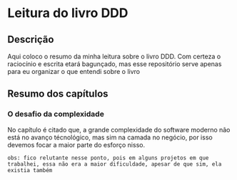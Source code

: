 # Leitura do livro DDD

## Descrição
Aqui coloco o resumo da minha leitura sobre o livro DDD. 
Com certeza o raciocínio e escrita etará bagunçado, mas esse repositório serve apenas para eu organizar o que entendi sobre o livro

## Resumo dos capítulos

### O desafio da complexidade

No capítulo é citado que, a grande complexidade do software moderno não está no avanço técnológico, mas sim na camada no negócio, por isso devemos focar a maior parte do esforço nisso.

``obs: fico relutante nesse ponto, pois em alguns projetos em que trabalhei, essa não era a maior dificuldade, apesar de que sim, ela existia também``

